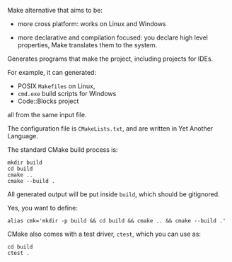 Make alternative that aims to be:

-   more cross platform: works on Linux and Windows

-   more declarative and compilation focused:
    you declare high level properties, Make translates them to the system.

Generates programs that make the project, including projects for IDEs.

For example, it can generated:

- POSIX `Makefiles` on Linux,
- `cmd.exe` build scripts for Windows
- Code::Blocks project

all from the same input file.

The configuration file is `CMakeLists.txt`, and are written in Yet Another Language.

The standard CMake build process is:

    mkdir build
    cd build
    cmake ..
    cmake --build .

All generated output will be put inside `build`, which should be gitignored.

Yes, you want to define:

    alias cmk='mkdir -p build && cd build && cmake .. && cmake --build .'

CMake also comes with a test driver, `ctest`, which you can use as:

    cd build
    ctest .
